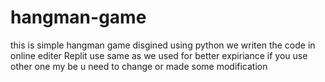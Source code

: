 # hangman-game
this is simple hangman game disgined using python 
we writen the code in online editer Replit use same as we used for better expiriance 
if you use other one my be u need to change or made some modification
